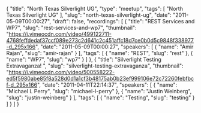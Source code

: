 {
  "title": "North Texas Silverlight UG",
  "type": "meetup",
  "tags": [
    "North Texas Silverlight UG"
  ],
  "slug": "north-texas-silverlight-ug",
  "date": "2011-05-09T00:00:27",
  "draft": false,
  "recordings": [
    {
      "title": "REST Services and WP7",
      "slug": "rest-services-and-wp7",
      "thumbnail": "https://i.vimeocdn.com/video/499122711-4768feffdedaf37ccf089e273c2d641c2c451affc18d7ce0b0d5c9848f338977-d_295x166",
      "date": "2011-05-09T00:00:27",
      "speakers": [
        {
          "name": "Amir Rajan",
          "slug": "amir-rajan"
        }
      ],
      "tags": [
        {
          "name": "REST",
          "slug": "rest"
        },
        {
          "name": "WP7",
          "slug": "wp7"
        }
      ]
    },
    {
      "title": "Silverlight Testing Extravaganza! ",
      "slug": "silverlight-testing-extravaganza",
      "thumbnail": "https://i.vimeocdn.com/video/500558222-ed5f5980abe85f8a528d0d1a1cf3b48175ab0b23ef999106e72c72260febfbcf-d_295x166",
      "date": "2011-04-11T22:14:37",
      "speakers": [
        {
          "name": "Michael L Perry",
          "slug": "michael-l-perry"
        },
        {
          "name": "Justin Weinberg",
          "slug": "justin-weinberg"
        }
      ],
      "tags": [
        {
          "name": "Testing",
          "slug": "testing"
        }
      ]
    }
  ]
}